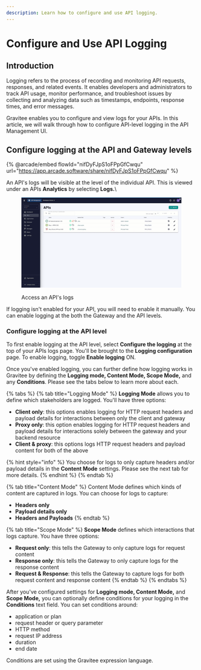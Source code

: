 ```yaml
---
description: Learn how to configure and use API logging.
---
```


# Configure and Use API Logging

## Introduction

Logging refers to the process of recording and monitoring API requests, responses, and related events. It enables developers and administrators to track API usage, monitor performance, and troubleshoot issues by collecting and analyzing data such as timestamps, endpoints, response times, and error messages.

Gravitee enables you to configure and view logs for your APIs. In this article, we will walk through how to configure API-level logging in the API Management UI.

## Configure logging at the API and Gateway levels

{% @arcade/embed flowId="nifDyFJpS1oFPpGfCwqu" url="https://app.arcade.software/share/nifDyFJpS1oFPpGfCwqu" %}

An API's logs will be visible at the level of the individual API. This is viewed under an APIs **Analytics** by selecting **Logs.**\


<figure><img src="../../.gitbook/assets/Access API logs.gif" alt=""><figcaption><p>Access an API's logs</p></figcaption></figure>

If logging isn't enabled for your API, you will need to enable it manually. You can enable logging at the both the Gateway and the API levels.&#x20;

### Configure logging at the API level

To first enable logging at the API level, select **Configure the logging** at the top of your APIs logs page. You'll be brought to the **Logging configuration** page. To enable logging, toggle **Enable logging** ON.&#x20;

Once you've enabled logging, you can further define how logging works in Gravitee by defining the **Logging mode, Content Mode, Scope Mode,** and any **Conditions**. Please see the tabs below to learn more about each.

{% tabs %}
{% tab title="Logging Mode" %}
**Logging Mode** allows you to define which stakeholders are logged. You'll have three options:

* **Client only**: this options enables logging for HTTP request headers and payload details for interactions between only the client and gateway
* **Proxy only**: this option enables logging for HTTP request headers and payload details for interactions solely between the gateway and your backend resource
* **Client & proxy**: this options logs HTTP request headers and payload content for both of the above

{% hint style="info" %}
You choose for logs to only capture headers and/or payload details in the **Content Mode** settings. Please see the next tab for more details.
{% endhint %}
{% endtab %}

{% tab title="Content Mode" %}
Content Mode defines which kinds of content are captured in logs. You can choose for logs to capture:

* **Headers only**
* **Payload details only**
* **Headers and Payloads**
{% endtab %}

{% tab title="Scope Mode" %}
**Scope Mode** defines which interactions that logs capture. You have three options:

* **Request only**: this tells the Gateway to only capture logs for request content
* **Response only**: this tells the Gateway to only capture logs for the response content
* **Request & Response**: this tells the Gateway to capture logs for both request content and response content
{% endtab %}
{% endtabs %}

After you've configured settings for **Logging mode, Content Mode,** and **Scope Mode,** you can optionally define conditions for your logging in the **Conditions** text field. You can set conditions around:

* application or plan
* request header or query parameter
* HTTP method
* request IP address
* duration
* end date

Conditions are set using the Gravitee expression language.
